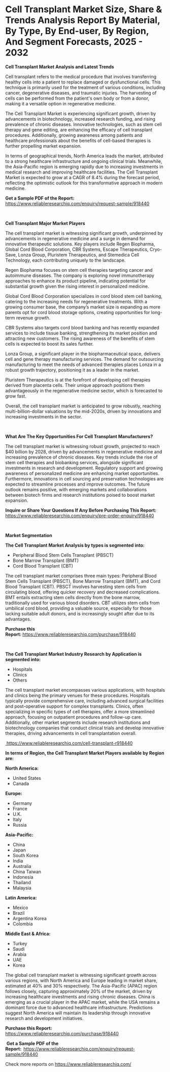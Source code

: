 <p><h1>Cell Transplant Market Size, Share & Trends Analysis Report By Material, By Type, By End-user, By Region, And Segment Forecasts, 2025 - 2032</h1></p><p><strong>Cell Transplant Market Analysis and Latest Trends</strong></p>
<p><p>Cell transplant refers to the medical procedure that involves transferring healthy cells into a patient to replace damaged or dysfunctional cells. This technique is primarily used for the treatment of various conditions, including cancer, degenerative diseases, and traumatic injuries. The harvesting of cells can be performed from the patient's own body or from a donor, making it a versatile option in regenerative medicine.</p><p>The Cell Transplant Market is experiencing significant growth, driven by advancements in biotechnology, increased research funding, and rising prevalence of chronic diseases. Innovative technologies, such as stem cell therapy and gene editing, are enhancing the efficacy of cell transplant procedures. Additionally, growing awareness among patients and healthcare professionals about the benefits of cell-based therapies is further propelling market expansion.</p><p>In terms of geographical trends, North America leads the market, attributed to a strong healthcare infrastructure and ongoing clinical trials. Meanwhile, the Asia-Pacific region is emerging rapidly due to increasing investments in medical research and improving healthcare facilities. The Cell Transplant Market is expected to grow at a CAGR of 8.4% during the forecast period, reflecting the optimistic outlook for this transformative approach in modern medicine.</p></p>
<p><strong>Get a Sample PDF of the Report:&nbsp;</strong> <a href="https://www.reliableresearchiq.com/enquiry/request-sample/918440?utm_campaign=3048&utm_medium=2&utm_source=Github&utm_content=ia&utm_term=06032025&utm_id=cell-transplant">https://www.reliableresearchiq.com/enquiry/request-sample/918440</a></p>
<p>&nbsp;</p>
<p><strong>Cell Transplant Major Market Players</strong></p>
<p><p>The cell transplant market is witnessing significant growth, underpinned by advancements in regenerative medicine and a surge in demand for innovative therapeutic solutions. Key players include Regen Biopharma, Global Cord Blood Corporation, CBR Systems, Escape Therapeutics, Cryo-Save, Lonza Group, Pluristem Therapeutics, and Stemedica Cell Technology, each contributing uniquely to the landscape.</p><p>Regen Biopharma focuses on stem cell therapies targeting cancer and autoimmune diseases. The company is exploring novel immunotherapy approaches to enhance its product pipeline, indicating potential for substantial growth given the rising interest in personalized medicine.</p><p>Global Cord Blood Corporation specializes in cord blood stem cell banking, catering to the increasing needs for regenerative treatments. With a growing consumer base, the company’s market size is expanding as more parents opt for cord blood storage options, creating opportunities for long-term revenue growth.</p><p>CBR Systems also targets cord blood banking and has recently expanded services to include tissue banking, strengthening its market position and attracting new customers. The rising awareness of the benefits of stem cells is expected to boost its sales further.</p><p>Lonza Group, a significant player in the biopharmaceutical space, delivers cell and gene therapy manufacturing services. The demand for outsourcing manufacturing to meet the needs of advanced therapies places Lonza in a robust growth trajectory, positioning it as a leader in the market.</p><p>Pluristem Therapeutics is at the forefront of developing cell therapies derived from placenta cells. Their unique approach positions them advantageously in the regenerative medicine sector, which is forecasted to grow fast.</p><p>Overall, the cell transplant market is anticipated to grow robustly, reaching multi-billion-dollar valuations by the mid-2020s, driven by innovations and increasing investments in the sector.</p></p>
<p>&nbsp;</p>
<p><strong>What Are The Key Opportunities For Cell Transplant Manufacturers?</strong></p>
<p><p>The cell transplant market is witnessing robust growth, projected to reach $40 billion by 2028, driven by advancements in regenerative medicine and increasing prevalence of chronic diseases. Key trends include the rise of stem cell therapies and biobanking services, alongside significant investments in research and development. Regulatory support and growing awareness of personalized medicine are enhancing market opportunities. Furthermore, innovations in cell sourcing and preservation technologies are expected to streamline processes and improve outcomes. The future outlook remains positive, with emerging markets and collaborations between biotech firms and research institutions poised to boost market expansion.</p></p>
<p><strong>Inquire or Share Your Questions If Any Before Purchasing This Report:</strong> <a href="https://www.reliableresearchiq.com/enquiry/pre-order-enquiry/918440?utm_campaign=3048&utm_medium=2&utm_source=Github&utm_content=ia&utm_term=06032025&utm_id=cell-transplant">https://www.reliableresearchiq.com/enquiry/pre-order-enquiry/918440</a></p>
<p>&nbsp;</p>
<p><strong>Market Segmentation</strong></p>
<p><strong>The Cell Transplant Market Analysis by types is segmented into:</strong></p>
<p><ul><li>Peripheral Blood Stem Cells Transplant (PBSCT)</li><li>Bone Marrow Transplant (BMT)</li><li>Cord Blood Transplant (CBT)</li></ul></p>
<p><p>The cell transplant market comprises three main types: Peripheral Blood Stem Cells Transplant (PBSCT), Bone Marrow Transplant (BMT), and Cord Blood Transplant (CBT). PBSCT involves harvesting stem cells from circulating blood, offering quicker recovery and decreased complications. BMT entails extracting stem cells directly from the bone marrow, traditionally used for various blood disorders. CBT utilizes stem cells from umbilical cord blood, providing a valuable source, especially for those lacking suitable adult donors, and is increasingly sought after due to its advantages.</p></p>
<p><strong>Purchase this Report:&nbsp;</strong><a href="https://www.reliableresearchiq.com/purchase/918440?utm_campaign=3048&utm_medium=2&utm_source=Github&utm_content=ia&utm_term=06032025&utm_id=cell-transplant">https://www.reliableresearchiq.com/purchase/918440</a></p>
<p>&nbsp;</p>
<p><strong>The Cell Transplant Market Industry Research by Application is segmented into:</strong></p>
<p><ul><li>Hospitals</li><li>Clinics</li><li>Others</li></ul></p>
<p><p>The cell transplant market encompasses various applications, with hospitals and clinics being the primary venues for these procedures. Hospitals typically provide comprehensive care, including advanced surgical facilities and post-operative support for complex transplants. Clinics, often specializing in specific types of cell therapies, offer a more streamlined approach, focusing on outpatient procedures and follow-up care. Additionally, other market segments include research institutions and biotechnology companies that conduct clinical trials and develop innovative therapies, driving advancements in cell transplantation overall.</p></p>
<p><a href="https://www.reliableresearchiq.com/cell-transplant-r918440?utm_campaign=3048&utm_medium=2&utm_source=Github&utm_content=ia&utm_term=06032025&utm_id=cell-transplant">&nbsp;https://www.reliableresearchiq.com/cell-transplant-r918440</a></p>
<p><strong>In terms of Region, the Cell Transplant Market Players available by Region are:</strong></p>
<p>
    <p> <strong> North America: </strong>
        <ul>
            <li>United States</li>
            <li>Canada</li>
        </ul>
        </p> 
    <p> <strong> Europe: </strong>
        <ul>
            <li>Germany</li>
            <li>France</li>
            <li>U.K.</li>
            <li>Italy</li>
            <li>Russia</li>
        </ul>
        </p> 
    <p> <strong> Asia-Pacific: </strong>
        <ul>
            <li>China</li>
            <li>Japan</li>
            <li>South Korea</li>
            <li>India</li>
            <li>Australia</li>
            <li>China Taiwan</li>
            <li>Indonesia</li>
            <li>Thailand</li>
            <li>Malaysia</li>
        </ul>
        </p> 
    <p> <strong> Latin America: </strong>
        <ul>
            <li>Mexico</li>
            <li>Brazil</li>
            <li>Argentina Korea</li>
            <li>Colombia</li>
        </ul>
        </p> 
    <p> <strong> Middle East & Africa: </strong>
        <ul>
            <li>Turkey</li>
            <li>Saudi</li>
            <li>Arabia</li>
            <li>UAE</li>
            <li>Korea</li>
        </ul>
    </p>
    </p>
<p><p>The global cell transplant market is witnessing significant growth across various regions, with North America and Europe leading in market share, estimated at 40% and 30% respectively. The Asia-Pacific (APAC) region follows closely, capturing approximately 20% of the market, driven by increasing healthcare investments and rising chronic diseases. China is emerging as a crucial player in the APAC market, while the USA remains a dominant force due to advanced healthcare infrastructure. Predictions suggest North America will maintain its leadership through innovative research and development initiatives.</p></p>
<p><strong>Purchase this Report: </strong><a href="https://www.reliableresearchiq.com/purchase/918440?utm_campaign=3048&utm_medium=2&utm_source=Github&utm_content=ia&utm_term=06032025&utm_id=cell-transplant">https://www.reliableresearchiq.com/purchase/918440</a></p>
<p>&nbsp;<strong>Get a Sample PDF of the Report:&nbsp;&nbsp;</strong><a href="https://www.reliableresearchiq.com/enquiry/request-sample/918440?utm_campaign=3048&utm_medium=2&utm_source=Github&utm_content=ia&utm_term=06032025&utm_id=cell-transplant">https://www.reliableresearchiq.com/enquiry/request-sample/918440</a></p>
<p><strong></strong></p>
<p>Check more reports on <a href="https://www.reliableresearchiq.com/?utm_campaign=3048&utm_medium=2&utm_source=Github&utm_content=ia&utm_term=06032025&utm_id=cell-transplant">https://www.reliableresearchiq.com/</a></p>